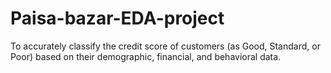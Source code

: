 # Paisa-bazar-EDA-project
To accurately classify the credit score of customers (as Good, Standard, or Poor) based on their demographic, financial, and behavioral data.
